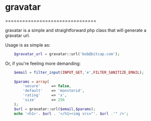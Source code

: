 # gravatar
================================

gravatar is a simple and straightforward php class that will generate a gravatar url. 


Usage is as simple as: 

```php
    $gravatar_url = gravatar::url('bob@bitcap.com');
```

Or, if you're feeling more demanding:

```php
    $email = filter_input(INPUT_GET,'e',FILTER_SANITIZE_EMAIL);
    
    $params = array(
        'secure'     => false,
        'default'    => 'monsterid',
        'rating'     => 'x',
        'size'       => 256
    );
    $url = gravatar::url($email,$params);
    echo '<h1>'. $url . '</h1><img src="'. $url .'" />';
    
```

